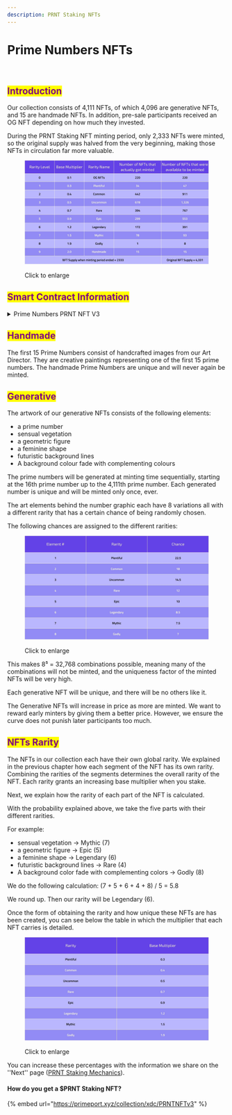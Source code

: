 ```yaml
---
description: PRNT Staking NFTs
---
```


# Prime Numbers NFTs

<figure><img src="../../.gitbook/assets/37 HM Prime Numbers.jpg" alt=""><figcaption></figcaption></figure>

## <mark style="color:purple;">Introduction</mark> <a href="#id-7c88" id="id-7c88"></a>

Our collection consists of 4,111 NFTs, of which 4,096 are generative NFTs, and 15 are handmade NFTs. In addition, pre-sale participants received an OG NFT depending on how much they invested.

During the PRNT Staking NFT minting period, only 2,333 NFTs were minted, so the original supply was halved from the very beginning, making those NFTs in circulation far more valuable.

<figure><img src="../../.gitbook/assets/5.jpg" alt=""><figcaption><p>Click to enlarge</p></figcaption></figure>

## <mark style="color:purple;">Smart Contract Information</mark>

<details>

<summary>Prime Numbers PRNT NFT V3</summary>

[xdc134279d46ce98cca734d9a43cc3dda63a1ac755d](https://xdc.blocksscan.io/address/xdc134279d46ce98cca734d9a43cc3dda63a1ac755d)

</details>

## <mark style="color:purple;">Handmade</mark> <a href="#a422" id="a422"></a>

The first 15 Prime Numbers consist of handcrafted images from our Art Director. They are creative paintings representing one of the first 15 prime numbers. The handmade Prime Numbers are unique and will never again be minted.

## <mark style="color:purple;">Generative</mark> <a href="#id-0cde" id="id-0cde"></a>

The artwork of our generative NFTs consists of the following elements:

* a prime number
* sensual vegetation
* a geometric figure
* a feminine shape
* futuristic background lines
* A background colour fade with complementing colours

The prime numbers will be generated at minting time sequentially, starting at the 16th prime number up to the 4,111th prime number. Each generated number is unique and will be minted only once, ever.

The art elements behind the number graphic each have 8 variations all with a different rarity that has a certain chance of being randomly chosen.

The following chances are assigned to the different rarities:

<figure><img src="../../.gitbook/assets/6.jpg" alt=""><figcaption><p>Click to enlarge</p></figcaption></figure>

This makes 8⁵ = 32,768 combinations possible, meaning many of the combinations will not be minted, and the uniqueness factor of the minted NFTs will be very high.

Each generative NFT will be unique, and there will be no others like it.

The Generative NFTs will increase in price as more are minted. We want to reward early minters by giving them a better price. However, we ensure the curve does not punish later participants too much.

## <mark style="color:purple;">NFTs Rarity</mark> <a href="#b805" id="b805"></a>

The NFTs in our collection each have their own global rarity. We explained in the previous chapter how each segment of the NFT has its own rarity. Combining the rarities of the segments determines the overall rarity of the NFT. Each rarity grants an increasing base multiplier when you stake.

Next, we explain how the rarity of each part of the NFT is calculated.

With the probability explained above, we take the five parts with their different rarities.

For example:

* sensual vegetation → Mythic (7)
* a geometric figure → Epic (5)
* a feminine shape → Legendary (6)
* futuristic background lines → Rare (4)
* A background color fade with complementing colors → Godly (8)

We do the following calculation: (7 + 5 + 6 + 4 + 8) / 5 = 5.8

We round up. Then our rarity will be Legendary (6).

Once the form of obtaining the rarity and how unique these NFTs are has been created, you can see below the table in which the multiplier that each NFT carries is detailed.

<figure><img src="../../.gitbook/assets/7.jpg" alt=""><figcaption><p>Click to enlarge</p></figcaption></figure>

You can increase these percentages with the information we share on the ''Next'' page ([PRNT Staking Mechanics](prime-numbers-nfts-staking-mechanics.md)).

#### **How do you get a $PRNT Staking NFT?**

{% embed url="https://primeport.xyz/collection/xdc/PRNTNFTv3" %}

